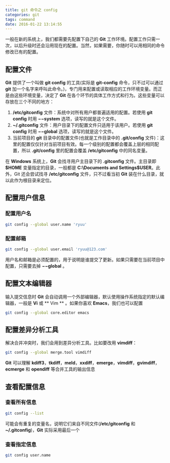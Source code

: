 ```yaml
---
title: git 命令之 config
categories: git
tags: command
date: 2016-01-22 13:14:55
---
```


一般在新的系统上，我们都需要先配置下自己的 **Git** 工作环境。配置工作只需一次，以后升级时还会沿用现在的配置。当然，如果需要，你随时可以用相同的命令修改已有的配置。
<!--more-->

## 配置文件

**Git** 提供了一个叫做 **git config** 的工具(实际是 **git-config** 命令，只不过可以通过 **git** 加一个名字来呼叫此命令。)，专门用来配置或读取相应的工作环境变量。而正是由这些环境变量，决定了 **Git** 在各个环节的具体工作方式和行为。这些变量可以存放在三个不同的地方：

1. **/etc/gitconfig** 文件：系统中对所有用户都普遍适用的配置。若使用 **git config** 时用 **&minus;&minus;system** 选项，读写的就是这个文件。
2. **~/.gitconfig** 文件：用户目录下的配置文件只适用于该用户。若使用 **git config** 时用 **&minus;&minus;global** 选项，读写的就是这个文件。
3. 当前项目的 **git** 目录中的配置文件(也就是工作目录中的 **.git/config** 文件)：这里的配置仅仅针对当前项目有效。每一个级别的配置都会覆盖上层的相同配置，所以 **.git/config** 里的配置会覆盖 **/etc/gitconfig** 中的同名变量。

在 **Windows** 系统上，**Git** 会找寻用户主目录下的 **.gitconfig** 文件。主目录即 **$HOME** 变量指定的目录，一般都是 **C:\Documents and Settings\$USER**。此外，Git 还会尝试找寻 **/etc/gitconfig** 文件，只不过看当初 **Git** 装在什么目录，就以此作为根目录来定位。

## 配置用户信息

### 配置用户名

```bash
git config --global user.name 'ryuu'
```

### 配置邮箱

```bash
git config --global user.email 'ryuu@123.com'
```

用户名和邮箱是必须配置的，用于说明是谁提交了更新。如果只需要在当前项目中配置，只需要去掉 **&minus;&minus;global** 。

## 配置文本编辑器

输入提交信息时 **Git** 会自动调用一个外部编辑器，默认使用操作系统指定的默认编辑器，一般是 **Vi** 或 ** Vim ** 。如果你喜欢 **Emacs**，我们也可以配置

```bash
git config --global core.editor emacs
```

## 配置差异分析工具

解决合并冲突时，我们会用到差异分析工具。比如要改用 **vimdiff**：

```bash
git config --global merge.tool vimdiff
```

**Git** 可以理解 **kdiff3**，**tkdiff**，**meld**，**xxdiff**，**emerge**，**vimdiff**，**gvimdiff**，**ecmerge** 和 **opendiff** 等合并工具的输出信息

## 查看配置信息

### 查看所有信息

```bash
git config --list
```

可能会有重复的变量名，说明它们来自不同文件(**/etc/gitconfig** 和 **~/.gitconfig**)，**Git** 实际采用最后一个

### 查看指定信息

```bash
git config user.name
```
